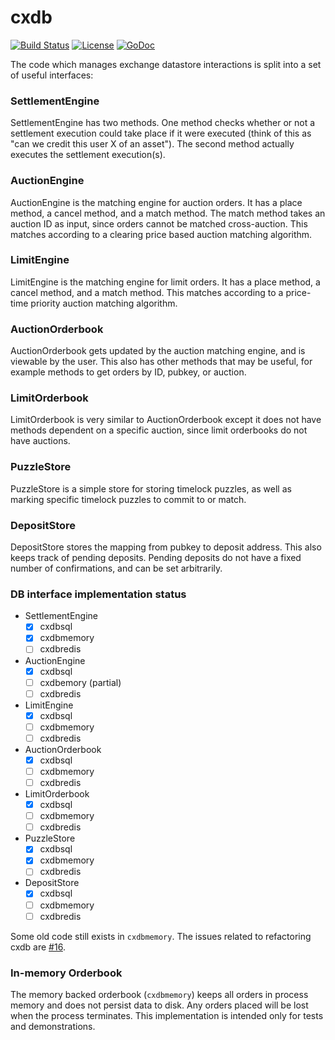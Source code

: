# cxdb
[![Build Status](https://travis-ci.org/mit-dci/opencx.svg?branch=master)](https://travis-ci.org/mit-dci/opencx)
[![License](https://img.shields.io/badge/License-MIT-brightgreen.svg)](https://github.com/mit-dci/opencx/blob/master/LICENSE)
[![GoDoc](https://godoc.org/github.com/mit-dci/opencx/cxdb?status.svg)](https://godoc.org/github.com/mit-dci/opencx/cxdb)
<!-- [![Go Report Card](https://goreportcard.com/badge/github.com/mit-dci/opencx)](https://goreportcard.com/report/github.com/mit-dci/opencx) -->

The code which manages exchange datastore interactions is split into a set of useful interfaces:
### SettlementEngine
SettlementEngine has two methods. One method checks whether or not a settlement execution could take place if it were executed (think of this as "can we credit this user X of an asset").
The second method actually executes the settlement execution(s).

### AuctionEngine
AuctionEngine is the matching engine for auction orders. It has a place method, a cancel method, and a match method. The match method takes an auction ID as input, since orders cannot be matched cross-auction. This matches according to a clearing price based auction matching algorithm.
### LimitEngine
LimitEngine is the matching engine for limit orders. It has a place method, a cancel method, and a match method. This matches according to a price-time priority auction matching algorithm.
### AuctionOrderbook
AuctionOrderbook gets updated by the auction matching engine, and is viewable by the user. This also has other methods that may be useful, for example methods to get orders by ID, pubkey, or auction.
### LimitOrderbook
LimitOrderbook is very similar to AuctionOrderbook except it does not have methods dependent on a specific auction, since limit orderbooks do not have auctions.
### PuzzleStore
PuzzleStore is a simple store for storing timelock puzzles, as well as marking specific timelock puzzles to commit to or match.
### DepositStore
DepositStore stores the mapping from pubkey to deposit address. This also keeps track of pending deposits. Pending deposits do not have a fixed number of confirmations, and can be set arbitrarily.

### DB interface implementation status
  - SettlementEngine
    - [x] cxdbsql
    - [x] cxdbmemory
    - [ ] cxdbredis
  - AuctionEngine
    - [x] cxdbsql
    - [ ] cxdbemory (partial)
    - [ ] cxdbredis
  - LimitEngine
    - [x] cxdbsql
    - [ ] cxdbmemory
    - [ ] cxdbredis
  - AuctionOrderbook
    - [x] cxdbsql
    - [ ] cxdbmemory
    - [ ] cxdbredis
  - LimitOrderbook
    - [x] cxdbsql
    - [ ] cxdbmemory
    - [ ] cxdbredis
  - PuzzleStore
    - [x] cxdbsql
    - [x] cxdbmemory
    - [ ] cxdbredis
  - DepositStore
    - [x] cxdbsql
    - [ ] cxdbmemory
    - [ ] cxdbredis

Some old code still exists in `cxdbmemory`.
The issues related to refactoring cxdb are [#16](https://github.com/mit-dci/opencx/issues/16).

### In-memory Orderbook
The memory backed orderbook (`cxdbmemory`) keeps all orders in process memory and
does not persist data to disk. Any orders placed will be lost when the process
terminates. This implementation is intended only for tests and demonstrations.
